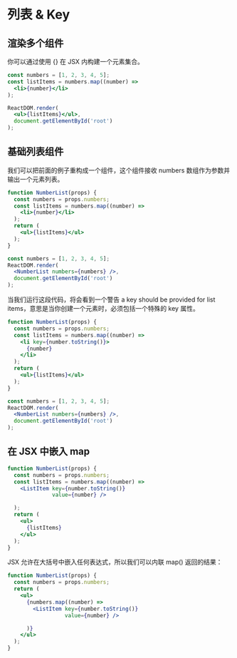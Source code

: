 # 列表 & Key

## 渲染多个组件

你可以通过使用 {} 在 JSX 内构建一个元素集合。

```jsx
const numbers = [1, 2, 3, 4, 5];
const listItems = numbers.map((number) =>
  <li>{number}</li>
);

ReactDOM.render(
  <ul>{listItems}</ul>,
  document.getElementById('root')
);
```

## 基础列表组件

我们可以把前面的例子重构成一个组件，这个组件接收 numbers 数组作为参数并输出一个元素列表。

```jsx
function NumberList(props) {
  const numbers = props.numbers;
  const listItems = numbers.map((number) =>
    <li>{number}</li>
  );
  return (
    <ul>{listItems}</ul>
  );
}

const numbers = [1, 2, 3, 4, 5];
ReactDOM.render(
  <NumberList numbers={numbers} />,
  document.getElementById('root')
);
```

当我们运行这段代码，将会看到一个警告 a key should be provided for list items，意思是当你创建一个元素时，必须包括一个特殊的 key 属性。

```jsx
function NumberList(props) {
  const numbers = props.numbers;
  const listItems = numbers.map((number) =>
    <li key={number.toString()}>
      {number}
    </li>
  );
  return (
    <ul>{listItems}</ul>
  );
}

const numbers = [1, 2, 3, 4, 5];
ReactDOM.render(
  <NumberList numbers={numbers} />,
  document.getElementById('root')
);
```

## 在 JSX 中嵌入 map

```jsx
function NumberList(props) {
  const numbers = props.numbers;
  const listItems = numbers.map((number) =>
    <ListItem key={number.toString()}
              value={number} />

  );
  return (
    <ul>
      {listItems}
    </ul>
  );
}
```

JSX 允许在大括号中嵌入任何表达式，所以我们可以内联 map() 返回的结果：

```jsx
function NumberList(props) {
  const numbers = props.numbers;
  return (
    <ul>
      {numbers.map((number) =>
        <ListItem key={number.toString()}
                  value={number} />

      )}
    </ul>
  );
}
```